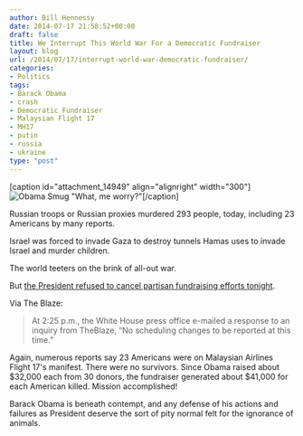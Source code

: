 ```yaml
---
author: Bill Hennessy
date: 2014-07-17 21:58:52+00:00
draft: false
title: We Interrupt This World War For a Democratic Fundraiser
layout: blog
url: /2014/07/17/interrupt-world-war-democratic-fundraiser/
categories:
- Politics
tags:
- Barack Obama
- crash
- Democratic Fundraiser
- Malaysian Flight 17
- MH17
- putin
- russia
- ukraine
type: "post"
---
```


[caption id="attachment_14949" align="alignright" width="300"]![Obama Smug](https://hennessysview.com/wp-content/uploads/2014/07/Obama-Smug-300x200.jpg)
"What, me worry?"[/caption]

Russian troops or Russian proxies murdered 293 people, today, including 23 Americans by many reports.

Israel was forced to invade Gaza to destroy tunnels Hamas uses to invade Israel and murder children.

The world teeters on the brink of all-out war.

But [the President refused to cancel partisan fundraising efforts tonight](https://www.theblaze.com/stories/2014/07/17/white-house-to-theblaze-no-scheduling-changesat-this-time-as-obama-heads-to-nyc-for-fundraisers-after-crash/).

Via The Blaze:



> At 2:25 p.m., the White House press office e-mailed a response to an inquiry from TheBlaze, “No scheduling changes to be reported at this time.”



Again, numerous reports say 23 Americans were on Malaysian Airlines Flight 17's manifest. There were no survivors. Since Obama raised about $32,000 each from 30 donors, the fundraiser generated about $41,000 for each American killed. Mission accomplished!

Barack Obama is beneath contempt, and any defense of his actions and failures as President deserve the sort of pity normal felt for the ignorance of animals.


